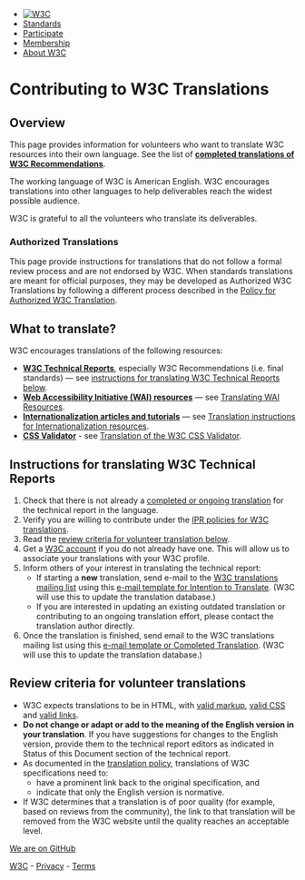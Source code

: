 -   [<img src="https://www.w3.org/Icons/w3c_home_white_transp.png" alt="W3C" srcset="https://www.w3.org/Icons/w3c_home_white_transp.svg" />](/)
-   [Standards](https://www.w3.org/standards/)
-   [Participate](https://www.w3.org/participate/)
-   [Membership](https://www.w3.org/Consortium/membership)
-   [About W3C](https://www.w3.org/Consortium/)

Contributing to W3C Translations
================================

Overview
--------

This page provides information for volunteers who want to translate W3C resources into their own language. See the list of **[completed translations of W3C Recommendations](/Translations/)**.

The working language of W3C is American English. W3C encourages translations into other languages to help deliverables reach the widest possible audience.

W3C is grateful to all the volunteers who translate its deliverables.

### Authorized Translations

This page provide instructions for translations that do not follow a formal review process and are not endorsed by W3C. When standards translations are meant for official purposes, they may be developed as Authorized W3C Translations by following a different process described in the [Policy for Authorized W3C Translation](https://www.w3.org/2005/02/TranslationPolicy.html).

What to translate?
------------------

W3C encourages translations of the following resources:

-   **[W3C Technical Reports](https://www.w3.org/TR/)**, especially W3C Recommendations (i.e. final standards) — see [instructions for translating W3C Technical Reports below](#how).
-   **[Web Accessibility Initiative (WAI) resources](https://www.w3.org/WAI/sitemap/)** — see [Translating WAI Resources](https://www.w3.org/WAI/about/translating/).
-   **[Internationalization articles and tutorials](https://www.w3.org/International/articlelist)** — see [Translation instructions for Internationalization resources](https://www.w3.org/International/2004/06/translation).
-   **[CSS Validator](https://jigsaw.w3.org/css-validator/)** - see [Translation of the W3C CSS Validator](https://jigsaw.w3.org/css-validator/translations.html).

Instructions for translating W3C Technical Reports
--------------------------------------------------

1.  Check that there is not already a [completed or ongoing translation](matrix.html) for the technical report in the language.
2.  Verify you are willing to contribute under the [IPR policies for W3C translations](https://www.w3.org/Consortium/Legal/IPR-FAQ-20000620#translate).
3.  Read the [review criteria for volunteer translation below](#criteria).
4.  Get a [W3C account](https://www.w3.org/accounts/request) if you do not already have one. This will allow us to associate your translations with your W3C profile.
5.  Inform others of your interest in translating the technical report:
    -   If starting a **new** translation, send e-mail to the [W3C translations mailing list](mailto:w3c-translators@w3.org) using this [e-mail template for Intention to Translate](mailto:w3c-translators@w3.org?Subject=%5Blang%5D%20Intention%20of%20translation&Body=Dear%20Translators%0D%0A%0D%0A%0D%0A%0D%0AI%20confirm%20that%20I%20have%20searched%20the%20Translations%20database%20%28http%3A//www.w3.org/Consortium/Translation/matrix.html.%0D%0A%0D%0A%0D%0A%0D%0AUnless%20there%20are%20objections%20within%20the%20next%20few%20days%2C%20I%20will%20proceed%20with%20the%20translation%20into%20%5Blanguage%5D%20of%20the%20following%20document%28s%29%3A%0D%0A%0D%0A%0D%0A%0D%0A%5Bprovide%20English%20title%28s%29%20and%20URI%28s%29%20of%20the%20source%20document%28s%29%5D%0D%0A%0D%0A%0D%0A%0D%0A%0D%0A%0D%0AIn%20compliance%20with%20the%20W3C%20Intellectual%20Property%20FAQ%20%28http%3A//www.w3.org/Consortium/Legal/IPR-FAQ-20000620%23translate%29%2C%20I%20will%20be%20required%20to%20place%20a%20prominent%20disclaimer%20in%20my%20translation%28s%29%20in%20which%20I%20will%20disclose%2C%20%281%29%20the%20title%20of%20and%20link%20to%20the%20original%20English%20document%2C%20%282%29%20that%20my%20document%20is%20a%20translation%20which%20may%20contain%20errors%2C%20and%20%283%29%20that%20the%20original%20English%20document%20on%20the%20W3C%20website%20is%20the%20one%20that%20is%20official.%20%28Items%20%282%29%20and%20%283%29%20must%20be%20in%20the%20target%20language.%29%0D%0A%0D%0AI%20will%20also%20make%20sure%20the%20links%20within%20my%20translation%28s%29%20are%20valid%20and%20will%20endeavor%20to%20provide%20valid%20markup%20and%20CSS%20%28validation%20tools%20are%20at%20http%3A//validator.w3.org/%29.%0D%0A%0D%0A%0D%0A%0D%0AI%20will%20notify%20this%20list%20with%20links%20to%20my%20translation%28s%29%20when%20complete). (W3C will use this to update the translation database.)
    -   If you are interested in updating an existing outdated translation or contributing to an ongoing translation effort, please contact the translation author directly.
6.  Once the translation is finished, send email to the W3C translations mailing list using this [e-mail template or Completed Translation](mailto:w3c-translators@w3.org?Subject=%5Blang%5D%20Completed%20translation&Body=Dear%20Translators%0D%0A%0D%0AI%20have%20completed%20the%20translation%20into%20%5Blanguage%5D%20of%20the%20following%20document%28s%29%3A%0D%0A%0D%0A%5Bprovide%20English%20title%28s%29%20and%20URI%28s%29%20of%20the%20source%20document%28s%29%5D%0D%0A%5Bprovide%20target%20language%20title%28s%29%20and%20URI%28s%29%20of%20your%20translation%28s%29%5D%0D%0A%0D%0A%0D%0AI%20confirm%20that%2C%20in%20compliance%20with%20the%20W3C%20Intellectual%20Property%20FAQ%20%28http%3A//www.w3.org/Consortium/Legal/IPR-FAQ-20000620%23translate%29%2C%20I%20have%20placed%20a%20prominent%20disclaimer%20in%20my%20translation%28s%29%20in%20which%20I%20disclose%2C%20%281%29%20the%20title%20of%20and%20link%20to%20the%20original%20English%20document%2C%20%282%29%20that%20my%20document%20is%20a%20translation%20which%20may%20contain%20errors%2C%20and%20%283%29%20that%20the%20original%20English%20document%20on%20the%20W3C%20website%20is%20the%20one%20that%20is%20official.%20%28Items%20%282%29%20and%20%283%29%20are%20in%20the%20target%20language.%29%0D%0A%0D%0AI%20confirm%20that%20the%20links%20within%20my%20translation%28s%29%20are%20valid%20and%20I%20have%20endeavored%20to%20provide%20valid%20markup%20and%20CSS%20%28validation%20tools%20are%20at%20http%3A//validator.w3.org/%29.%0D%0A). (W3C will use this to update the translation database.)

Review criteria for volunteer translations
------------------------------------------

-   W3C expects translations to be in HTML, with [valid markup](https://validator.w3.org/), [valid CSS](https://jigsaw.w3.org/css-validator/) and [valid links](http://validator.w3.org/checklink).
-   **Do not change or adapt or add to the meaning of the English version in your translation**. If you have suggestions for changes to the English version, provide them to the technical report editors as indicated in Status of this Document section of the technical report.
-   As documented in the [translation policy](https://www.w3.org/Consortium/Legal/IPR-FAQ-20000620#translate), translations of W3C specifications need to:
    -   have a prominent link back to the original specification, and
    -   indicate that only the English version is normative.
-   If W3C determines that a translation is of poor quality (for example, based on reviews from the community), the link to that translation will be removed from the W3C website until the quality reaches an acceptable level.

[We are on GitHub](https://github.com/w3c/translation-management/)

[W3C](https://www.w3.org/) - [Privacy](https://www.w3.org/Consortium/Legal/privacy-statement) - [Terms](http://www.w3.org/Consortium/Legal/ipr-notice)

